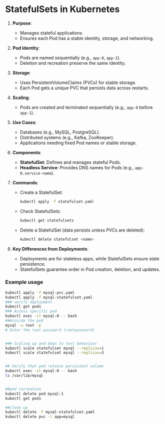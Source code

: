 # StatefulSets in Kubernetes

1. **Purpose**:
   - Manages stateful applications.
   - Ensures each Pod has a stable identity, storage, and networking.

2. **Pod Identity**:
   - Pods are named sequentially (e.g., `app-0`, `app-1`).
   - Deletion and recreation preserve the same identity.

3. **Storage**:
   - Uses PersistentVolumeClaims (PVCs) for stable storage.
   - Each Pod gets a unique PVC that persists data across restarts.

4. **Scaling**:
   - Pods are created and terminated sequentially (e.g., `app-0` before `app-1`).

5. **Use Cases**:
   - Databases (e.g., MySQL, PostgreSQL).
   - Distributed systems (e.g., Kafka, ZooKeeper).
   - Applications needing fixed Pod names or stable storage.

6. **Components**:
   - **StatefulSet**: Defines and manages stateful Pods.
   - **Headless Service**: Provides DNS names for Pods (e.g., `app-0.service-name`).

7. **Commands**:
   - Create a StatefulSet:
     ```bash
     kubectl apply -f statefulset.yaml
     ```
   - Check StatefulSets:
     ```bash
     kubectl get statefulsets
     ```
   - Delete a StatefulSet (data persists unless PVCs are deleted):
     ```bash
     kubectl delete statefulset <name>
     ```

8. **Key Differences from Deployments**:
   - Deployments are for stateless apps, while StatefulSets ensure state persistence.
   - StatefulSets guarantee order in Pod creation, deletion, and updates.

### Example usage
```bash
kubectl apply -f mysql-pvc.yaml
kubectl apply -f mysql-statefulset.yaml
### verify deployment
kubectl get pods
### Access specific pod
kubectl exec -it mysql-0 -- bash
###inside the pod
mysql -u root -p
# Enter the root password (rootpassword)


### Scaling up and down to test behaviour
kubectl scale statefulset mysql --replicas=1
kubectl scale statefulset mysql --replicas=3


## Verify that pod retains persistent volume
kubectl exec -it mysql-0 -- bash
ls /var/lib/mysql


##pod recreation
kubectl delete pod mysql-1
kubectl get pods

##clean up
kubectl delete -f mysql-statefulset.yaml
kubectl delete pvc -l app=mysql

```